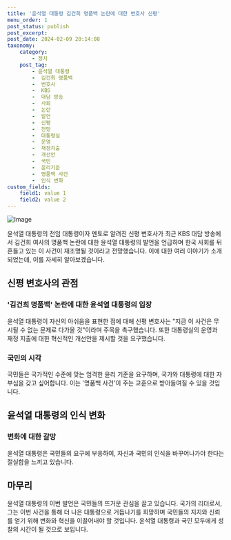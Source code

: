 ```yaml
---
title: '윤석열 대통령 김건희 명품백 논란에 대한 변호사 신평'
menu_order: 1
post_status: publish
post_excerpt: 
post_date: 2024-02-09 20:14:08
taxonomy:
    category:
        - 정치
    post_tag:
        - 윤석열 대통령
        -  김건희 명품백
        -  변호사
        -  KBS
        -  대담 방송
        -  사회
        -  논란
        -  발언
        -  신평
        -  전망
        -  대통령실
        -  운영
        -  재정지출
        -  개선안
        -  국민
        -  윤리기준
        -  명품백 사건
        -  인식 변화
custom_fields:
    field1: value 1
    field2: value 2
---
```


![Image](https://imgnews.pstatic.net/image/002/2024/02/09/0002319058_001_20240209140303740.jpg?type=w647)

윤석열 대통령의 전임 대통령이자 멘토로 알려진 신평 변호사가 최근 KBS 대담 방송에서 김건희 여사의 명품백 논란에 대한 윤석열 대통령의 발언을 언급하며 한국 사회를 뒤흔들고 있는 이 사건이 재조명될 것이라고 전망했습니다. 이에 대한 여러 이야기가 소개되었는데, 이를 자세히 알아보겠습니다.
## 신평 변호사의 관점
### '김건희 명품백' 논란에 대한 윤석열 대통령의 입장
윤석열 대통령이 자신의 아쉬움을 표현한 점에 대해 신평 변호사는 "지금 이 사건은 무시될 수 없는 문제로 다가올 것"이라며 주목을 촉구했습니다. 또한 대통령실의 운영과 재정 지출에 대한 혁신적인 개선안을 제시할 것을 요구했습니다.
### 국민의 시각
국민들은 국가적인 수준에 맞는 엄격한 윤리 기준을 요구하며, 국가와 대통령에 대한 자부심을 갖고 싶어합니다. 이는 '명품백 사건'이 주는 교훈으로 받아들여질 수 있을 것입니다.
## 윤석열 대통령의 인식 변화
### 변화에 대한 갈망
윤석열 대통령은 국민들의 요구에 부응하여, 자신과 국민의 인식을 바꾸어나가야 한다는 절실함을 느끼고 있습니다.
## 마무리
윤석열 대통령의 이번 발언은 국민들의 뜨거운 관심을 끌고 있습니다. 국가의 리더로서, 그는 이번 사건을 통해 더 나은 대통령으로 거듭나기를 희망하며 국민들의 지지와 신뢰를 얻기 위해 변화와 혁신을 이끌어내야 할 것입니다. 윤석열 대통령과 국민 모두에게 성찰의 시간이 될 것으로 보입니다.
